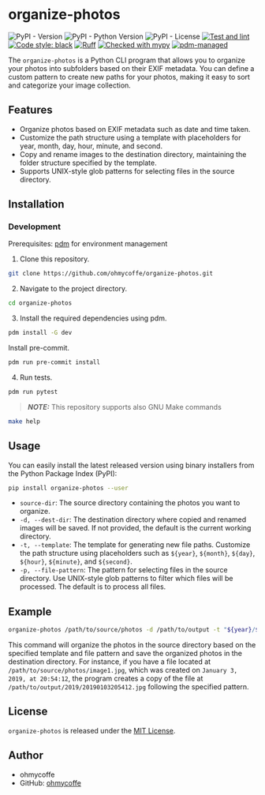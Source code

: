 # organize-photos

![PyPI - Version](https://img.shields.io/pypi/v/organize-photos)
![PyPI - Python Version](https://img.shields.io/pypi/pyversions/organize-photos)
![PyPI - License](https://img.shields.io/pypi/l/organize-photos)
[![Test and lint](https://github.com/ohmycoffe/organize-photos/actions/workflows/test.yaml/badge.svg)](https://github.com/ohmycoffe/organize-photos/actions/workflows/test.yaml)
[![Code style: black](https://img.shields.io/badge/code%20style-black-000000.svg)](https://github.com/psf/black)
[![Ruff](https://img.shields.io/endpoint?url=https://raw.githubusercontent.com/astral-sh/ruff/main/assets/badge/v2.json)](https://github.com/astral-sh/ruff)
[![Checked with mypy](https://www.mypy-lang.org/static/mypy_badge.svg)](https://mypy-lang.org/)
[![pdm-managed](https://img.shields.io/badge/pdm-managed-blueviolet)](https://pdm.fming.dev)

The `organize-photos` is a Python CLI program that allows you to organize your photos into subfolders based on their EXIF metadata. You can define a custom pattern to create new paths for your photos, making it easy to sort and categorize your image collection.

## Features

- Organize photos based on EXIF metadata such as date and time taken.
- Customize the path structure using a template with placeholders for year, month, day, hour, minute, and second.
- Copy and rename images to the destination directory, maintaining the folder structure specified by the template.
- Supports UNIX-style glob patterns for selecting files in the source directory.

## Installation

### Development
Prerequisites: [pdm](https://pdm.fming.dev/latest/) for environment management 
1. Clone this repository.

```bash
git clone https://github.com/ohmycoffe/organize-photos.git
```

2. Navigate to the project directory.

```bash
cd organize-photos
```

3. Install the required dependencies using pdm.

```bash
pdm install -G dev
```
Install pre-commit.
```bash
pdm run pre-commit install
```

4. Run tests.

```bash
pdm run pytest
```
> **_NOTE:_**  This repository supports also GNU Make commands
```bash
make help
```

## Usage

You can easily install the latest released version using binary installers from the Python Package Index (PyPI):

```sh
pip install organize-photos --user
```

- `source-dir`: The source directory containing the photos you want to organize.
- `-d, --dest-dir`: The destination directory where copied and renamed images will be saved. If not provided, the default is the current working directory.
- `-t, --template`: The template for generating new file paths. Customize the path structure using placeholders such as `${year}`, `${month}`, `${day}`, `${hour}`, `${minute}`, and `${second}`.
- `-p, --file-pattern`: The pattern for selecting files in the source directory. Use UNIX-style glob patterns to filter which files will be processed. The default is to process all files.

## Example

```bash
organize-photos /path/to/source/photos -d /path/to/output -t "${year}/${year}${month}${day}${hour}${minute}${second}"
```

This command will organize the photos in the source directory based on the specified template and file pattern and save the organized photos in the destination directory.
For instance, if you have a file located at `/path/to/source/photos/image1.jpg`, which was created on `January 3, 2019, at 20:54:12`, the program creates a copy of the file at `/path/to/output/2019/20190103205412.jpg` following the specified pattern.

## License

`organize-photos` is released under the [MIT License](LICENSE).

## Author

- ohmycoffe
- GitHub: [ohmycoffe](https://github.com/ohmycoffe)
